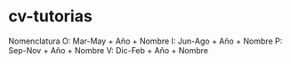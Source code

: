 # cv-tutorias
Nomenclatura
O: Mar-May + Año + Nombre
I: Jun-Ago + Año + Nombre
P: Sep-Nov + Año + Nombre
V: Dic-Feb + Año + Nombre